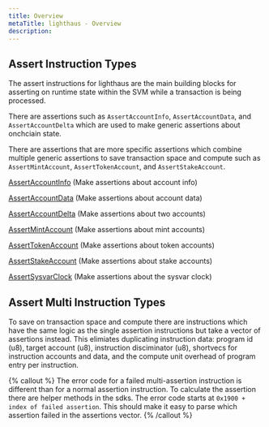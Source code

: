 ```yaml
---
title: Overview
metaTitle: lighthaus - Overview
description:
---
```


## Assert Instruction Types

The assert instructions for lighthaus are the main building blocks for asserting on runtime state within the SVM while a transaction is being processed.

There are assertions such as `AssertAccountInfo`, `AssertAccountData`, and `AssertAccountDelta` which are used to make generic assertions about onchciain state.

There are assertions that are more specific assertions which combine multiple generic assertions to save transaction space and compute such as `AssertMintAccount`, `AssertTokenAccount`, and `AssertStakeAccount`.

[AssertAccountInfo](/assert/account-info) (Make assertions about account info)

[AssertAccountData](/assert/account-data) (Make assertions about account data)

[AssertAccountDelta](/assert/account-delta) (Make assertions about two accounts)

[AssertMintAccount](/assert/mint-account) (Make assertions about mint accounts)

[AssertTokenAccount](/assert/token-account) (Make assertions about token accounts)

[AssertStakeAccount](/assert/stake-account) (Make assertions about stake accounts)

[AssertSysvarClock](/assert/sysvar-clock) (Make assertions about the sysvar clock)

## Assert Multi Instruction Types

To save on transaction space and compute there are instructions which have the same logic as the single assertion instructions but take a vector of assertions instead. This elimiates duplicating instruction data: program id (u8), target account (u8), instruction disciminator (u8), shortvecs for instruction accounts and data, and the compute unit overhead of program entry per instruction.

{% callout %}
The error code for a failed multi-assertion instruction is different than for a normal assertion instruction. To calculate the assertion there are helper methods in the sdks. The error code starts at `0x1900 + index of failed assertion`. This should make it easy to parse which assertion failed in the assertions vector.
{% /callout %}

